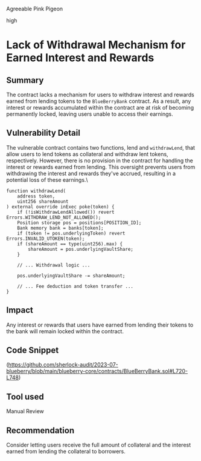 Agreeable Pink Pigeon

high

# Lack of Withdrawal Mechanism for Earned Interest and Rewards
## Summary
The contract lacks a mechanism for users to withdraw interest and rewards earned from lending tokens to the `BlueBerryBank` contract. As a result, any interest or rewards accumulated within the contract are at risk of becoming permanently locked, leaving users unable to access their earnings.
## Vulnerability Detail
The vulnerable contract contains two functions, lend and `withdrawLend`, that allow users to lend tokens as collateral and withdraw lent tokens, respectively. However, there is no provision in the contract for handling the interest or rewards earned from lending. This oversight prevents users from withdrawing the interest and rewards they've accrued, resulting in a potential loss of these earnings.\
```solidity
function withdrawLend(
    address token,
    uint256 shareAmount
) external override inExec poke(token) {
    if (!isWithdrawLendAllowed()) revert Errors.WITHDRAW_LEND_NOT_ALLOWED();
    Position storage pos = positions[POSITION_ID];
    Bank memory bank = banks[token];
    if (token != pos.underlyingToken) revert Errors.INVALID_UTOKEN(token);
    if (shareAmount == type(uint256).max) {
        shareAmount = pos.underlyingVaultShare;
    }

    // ... Withdrawal logic ...

    pos.underlyingVaultShare -= shareAmount;

    // ... Fee deduction and token transfer ...
}
```
## Impact
 Any interest or rewards that users have earned from lending their tokens to the bank will remain locked within the contract.
## Code Snippet
(https://github.com/sherlock-audit/2023-07-blueberry/blob/main/blueberry-core/contracts/BlueBerryBank.sol#L720-L748)
## Tool used

Manual Review

## Recommendation
Consider letting users receive the full amount of collateral and the interest earned from lending the collateral to borrowers.